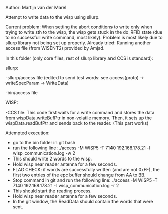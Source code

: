 Author: Martijn van der Marel

Attempt to write data to the wisp using sllurp.

Current problem: When setting the abort conditions to write only when trying to write sth to the wisp, the wisp gets stuck in the do_RFID state (due to no successfull write command, most likely).
Problem is most likely due to sllurp library not being set up properly.
Already tried: Running another access file (from WISENT2) provided by Amjad.

In this folder (only core files, rest of sllurp library and CCS is standard):

sllurp:

  -sllurp/access file (edited to send test words: see access(proto) -> writeSpecParam -> WriteData)
  
  -bin/access file
  
WISP:

  -CCS file:
    This code first waits for a write command and stores the data from wispData.writeBufPtr in non-volatile memory.
    Then, it sets up the wispData.readBufPtr and sends back to the reader. (This part works)
    
Attempted execution: 
- go to the bin folder in git bash
- run the following line: ./access -M WISP5 -T 7140 192.168.178.21 -l wisp_communication.log -w 2
- This should write 2 words to the wisp.
- Hold wisp near reader antenna for a few seconds.
- FLAG CHECK: if words are successfully written (and are not 0xFF), the first two entries of the epc buffer should change from AA to BB.
- Stop command in git and run the following line: ./access -M WISP5 -T 7140 192.168.178.21 -l wisp_communication.log -r 2
- This should start the reading process.
- Hold wisp near reader antenna for a few seconds.
- In the git window, the ReadData should contain the words that were sent.
